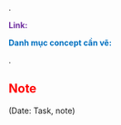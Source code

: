 .

<span style="font-weight:bold; color:rgb(112, 48, 160)">Link:</span>

<span style="font-weight:bold; color:rgb(0, 112, 192)">Danh mục concept cần vẽ:</span>

.

## <span style="color:rgb(255, 0, 0)">Note</span> 
(Date: Task, note)